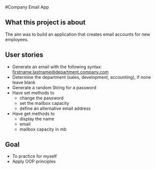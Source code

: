 #Company Email App

## What this project is about
The aim was to build an application that creates email accounts for new employees.

## User stories
- Generate an email with the following syntax: firstname.lastname@department.company.com
- Determine the department (sales, development, accounting), if none leave blank
- Generate a random String for a password
- Have set methods to
    - change the password
    - set the mailbox capacity
    - define an alternative email address
- Have get methods to
    - display the name
    - email
    - mailbox capacity in mb

## Goal
- To practice for myself
- Apply OOP principles
